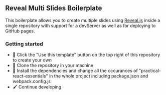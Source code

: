 ## Reveal Multi Slides Boilerplate

This boilerplate allows you to create multiple slides using [Reveal.js](https://revealjs.com/) inside a single repository with support for a devServer as well as for deploying to GitHub pages. 


### Getting started

- 🚀 Click the "Use this template" button on the top right of this repository to create your own
- 👀 Clone the repository in your machine
- 📖 Install the dependencies and change all the occurances of "practical-react-essentials" in the whole project including package.json and webpack.config.js
- 🖌 Continue developing
